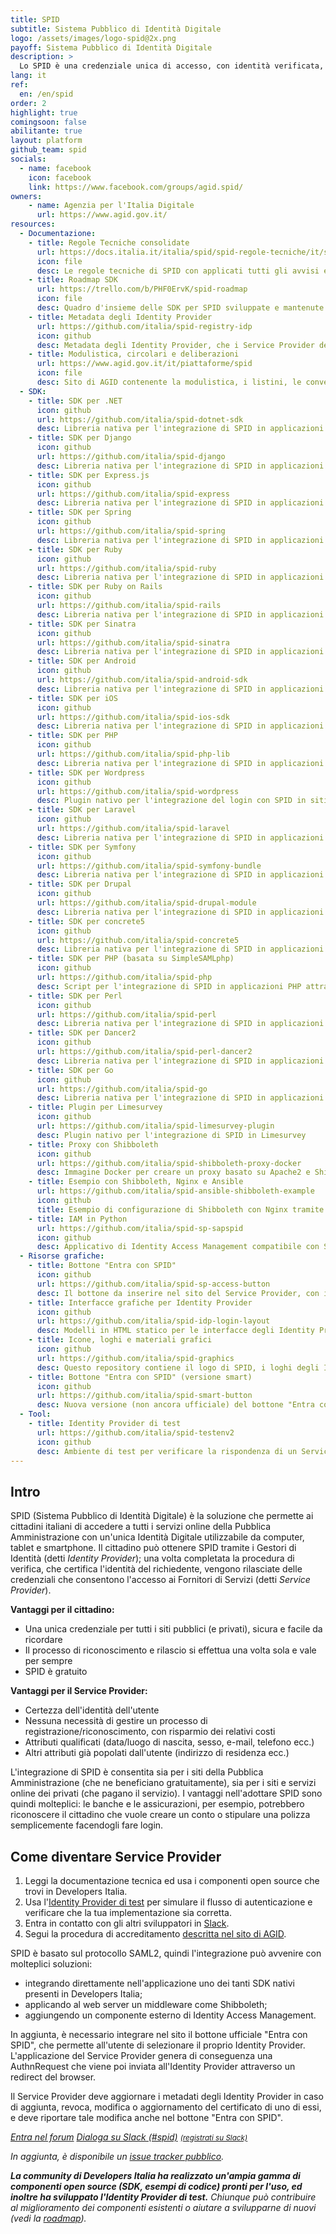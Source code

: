 ```yaml
---
title: SPID
subtitle: Sistema Pubblico di Identità Digitale
logo: /assets/images/logo-spid@2x.png
payoff: Sistema Pubblico di Identità Digitale
description: >
  Lo SPID è una credenziale unica di accesso, con identità verificata, integrabile da siti pubblici e privati.
lang: it
ref:
  en: /en/spid
order: 2
highlight: true
comingsoon: false
abilitante: true
layout: platform
github_team: spid
socials:
  - name: facebook
    icon: facebook
    link: https://www.facebook.com/groups/agid.spid/
owners:
    - name: Agenzia per l'Italia Digitale
      url: https://www.agid.gov.it/
resources:
  - Documentazione:
    - title: Regole Tecniche consolidate
      url: https://docs.italia.it/italia/spid/spid-regole-tecniche/it/stabile/
      icon: file
      desc: Le regole tecniche di SPID con applicati tutti gli avvisi e le correzioni ai refusi, consultabili comodamente su Docs Italia
    - title: Roadmap SDK
      url: https://trello.com/b/PHF0ErvK/spid-roadmap
      icon: file
      desc: Quadro d'insieme delle SDK per SPID sviluppate e mantenute dalla community di Developers Italia
    - title: Metadata degli Identity Provider
      url: https://github.com/italia/spid-registry-idp
      icon: github
      desc: Metadata degli Identity Provider, che i Service Provider devono mantenere aggiornati
    - title: Modulistica, circolari e deliberazioni
      url: https://www.agid.gov.it/it/piattaforme/spid
      icon: file
      desc: Sito di AGID contenente la modulistica, i listini, le convenzioni e le deliberazioni che riguardano SPID
  - SDK:
    - title: SDK per .NET
      icon: github
      url: https://github.com/italia/spid-dotnet-sdk
      desc: Libreria nativa per l'integrazione di SPID in applicazioni .NET
    - title: SDK per Django
      icon: github
      url: https://github.com/italia/spid-django
      desc: Libreria nativa per l'integrazione di SPID in applicazioni Django (Python)
    - title: SDK per Express.js
      icon: github
      url: https://github.com/italia/spid-express
      desc: Libreria nativa per l'integrazione di SPID in applicazioni Node/Passport (Javascript)
    - title: SDK per Spring
      icon: github
      url: https://github.com/italia/spid-spring
      desc: Libreria nativa per l'integrazione di SPID in applicazioni Java Spring
    - title: SDK per Ruby
      icon: github
      url: https://github.com/italia/spid-ruby
      desc: Libreria nativa per l'integrazione di SPID in applicazioni Ruby
    - title: SDK per Ruby on Rails
      icon: github
      url: https://github.com/italia/spid-rails
      desc: Libreria nativa per l'integrazione di SPID in applicazioni Ruby on Rails
    - title: SDK per Sinatra
      icon: github
      url: https://github.com/italia/spid-sinatra
      desc: Libreria nativa per l'integrazione di SPID in applicazioni Sinatra (Ruby)
    - title: SDK per Android
      icon: github
      url: https://github.com/italia/spid-android-sdk
      desc: Libreria nativa per l'integrazione di SPID in applicazioni mobile Android (Java)
    - title: SDK per iOS
      icon: github
      url: https://github.com/italia/spid-ios-sdk
      desc: Libreria nativa per l'integrazione di SPID in applicazioni mobile iOS
    - title: SDK per PHP
      icon: github
      url: https://github.com/italia/spid-php-lib
      desc: Libreria nativa per l'integrazione di SPID in applicazioni PHP
    - title: SDK per Wordpress
      icon: github
      url: https://github.com/italia/spid-wordpress
      desc: Plugin nativo per l'integrazione del login con SPID in siti Wordpress (PHP)
    - title: SDK per Laravel
      icon: github
      url: https://github.com/italia/spid-laravel
      desc: Libreria nativa per l'integrazione di SPID in applicazioni Laravel (PHP)
    - title: SDK per Symfony
      icon: github
      url: https://github.com/italia/spid-symfony-bundle
      desc: Libreria nativa per l'integrazione di SPID in applicazioni Symfony (PHP)
    - title: SDK per Drupal
      icon: github
      url: https://github.com/italia/spid-drupal-module
      desc: Libreria nativa per l'integrazione di SPID in applicazioni Drupal (PHP)
    - title: SDK per concrete5
      icon: github
      url: https://github.com/italia/spid-concrete5
      desc: Libreria nativa per l'integrazione di SPID in applicazioni concrete5 (PHP)
    - title: SDK per PHP (basata su SimpleSAMLphp)
      icon: github
      url: https://github.com/italia/spid-php
      desc: Script per l'integrazione di SPID in applicazioni PHP attraverso l'installazione guidata di SimpleSAMLphp
    - title: SDK per Perl
      icon: github
      url: https://github.com/italia/spid-perl
      desc: Libreria nativa per l'integrazione di SPID in applicazioni Perl
    - title: SDK per Dancer2
      icon: github
      url: https://github.com/italia/spid-perl-dancer2
      desc: Libreria nativa per l'integrazione di SPID in applicazioni Dancer2 (Perl)
    - title: SDK per Go
      icon: github
      url: https://github.com/italia/spid-go
      desc: Libreria nativa per l'integrazione di SPID in applicazioni Golang
    - title: Plugin per Limesurvey
      icon: github
      url: https://github.com/italia/spid-limesurvey-plugin
      desc: Plugin nativo per l'integrazione di SPID in Limesurvey
    - title: Proxy con Shibboleth
      icon: github
      url: https://github.com/italia/spid-shibboleth-proxy-docker
      desc: Immagine Docker per creare un proxy basato su Apache2 e Shibboleth
    - title: Esempio con Shibboleth, Nginx e Ansible
      url: https://github.com/italia/spid-ansible-shibboleth-example
      icon: github
      title: Esempio di configurazione di Shibboleth con Nginx tramite un playbook Ansible
    - title: IAM in Python
      url: https://github.com/italia/spid-sp-sapspid
      icon: github
      desc: Applicativo di Identity Access Management compatibile con SPID sviluppato in Python
  - Risorse grafiche:
    - title: Bottone "Entra con SPID"
      icon: github
      url: https://github.com/italia/spid-sp-access-button
      desc: Il bottone da inserire nel sito del Service Provider, con integrata la scelta dell'Identity Provider
    - title: Interfacce grafiche per Identity Provider
      icon: github
      url: https://github.com/italia/spid-idp-login-layout
      desc: Modelli in HTML statico per le interfacce degli Identity Provider
    - title: Icone, loghi e materiali grafici
      icon: github
      url: https://github.com/italia/spid-graphics
      desc: Questo repository contiene il logo di SPID, i loghi degli Identity Provider ed altri materiali grafici
    - title: Bottone "Entra con SPID" (versione smart)
      icon: github
      url: https://github.com/italia/spid-smart-button
      desc: Nuova versione (non ancora ufficiale) del bottone "Entra con SPID", con integrata la scelta dell'Identity Provider
  - Tool:
    - title: Identity Provider di test
      url: https://github.com/italia/spid-testenv2
      icon: github
      desc: Ambiente di test per verificare la rispondenza di un Service Provider alle regole tecniche, eseguibile anche in locale
---
```


## Intro

SPID (Sistema Pubblico di Identità Digitale) è la soluzione che permette ai cittadini italiani di accedere a tutti i servizi online della Pubblica Amministrazione con un'unica Identità Digitale utilizzabile da computer, tablet e smartphone.
Il cittadino può ottenere SPID tramite i Gestori di Identità (detti *Identity Provider*); una volta completata la procedura di verifica, che certifica l'identità del richiedente, vengono rilasciate delle credenziali che consentono l'accesso ai Fornitori di Servizi (detti *Service Provider*).

**Vantaggi per il cittadino:**

- Una unica credenziale per tutti i siti pubblici (e privati), sicura e facile da ricordare
- Il processo di riconoscimento e rilascio si effettua una volta sola e vale per sempre
- SPID è gratuito

**Vantaggi per il Service Provider:**

- Certezza dell'identità dell'utente
- Nessuna necessità di gestire un processo di registrazione/riconoscimento, con risparmio dei relativi costi
- Attributi qualificati (data/luogo di nascita, sesso, e-mail, telefono ecc.)
- Altri attributi già popolati dall'utente (indirizzo di residenza ecc.)

L'integrazione di SPID è consentita sia per i siti della Pubblica Amministrazione (che ne beneficiano gratuitamente), sia per i siti e servizi online dei privati (che pagano il servizio). I vantaggi nell'adottare SPID sono quindi molteplici: le banche e le assicurazioni, per esempio, potrebbero riconoscere il cittadino che vuole creare un conto o stipulare una polizza semplicemente facendogli fare login.

## Come diventare Service Provider

1. Leggi la documentazione tecnica ed usa i componenti open source che trovi in Developers Italia.
2. Usa l'[Identity Provider di test](https://github.com/italia/spid-testenv2) per simulare il flusso di autenticazione e verificare che la tua implementazione sia corretta.
3. Entra in contatto con gli altri sviluppatori in [Slack](https://slack.developers.italia.it/).
4. Segui la procedura di accreditamento [descritta nel sito di AGID](https://www.spid.gov.it/come-diventare-fornitore-di-servizi-pubblici-e-privati-con-spid).

SPID è basato sul protocollo SAML2, quindi l'integrazione può avvenire con molteplici soluzioni:

- integrando direttamente nell'applicazione uno dei tanti SDK nativi presenti in Developers Italia;
- applicando al web server un middleware come Shibboleth;
- aggiungendo un componente esterno di Identity Access Management.

In aggiunta, è necessario integrare nel sito il bottone ufficiale "Entra con SPID", che permette all'utente di selezionare il proprio Identity Provider. L'applicazione del Service Provider genera di conseguenza una AuthnRequest che viene poi inviata all'Identity Provider attraverso un redirect del browser.

Il Service Provider deve aggiornare i metadati degli Identity Provider in caso di aggiunta, revoca, modifica o aggiornamento del certificato di uno di essi, e deve riportare tale modifica anche nel bottone "Entra con SPID".

<a class="btn btn-primary" href="https://forum.italia.it/c/spid"><i class="it-horn" /> Entra nel forum</a>
<a class="btn btn-primary" href="https://developersitalia.slack.com/messages/C73R3UQE8"><i class="it-comment" /> Dialoga su Slack (#spid)</a> <a href="https://slack.developers.italia.it/"><small>(registrati su Slack)</small></a>

In aggiunta, è disponibile un [issue tracker pubblico](https://github.com/italia/spid/issues).

**La community di Developers Italia ha realizzato un'ampia gamma di componenti open source (SDK, esempi di codice) pronti per l'uso, ed inoltre ha sviluppato l'Identity Provider di test.** Chiunque può contribuire al miglioramento dei componenti esistenti o aiutare a svilupparne di nuovi (vedi la [roadmap](https://trello.com/b/PHF0ErvK/spid-roadmap)).
